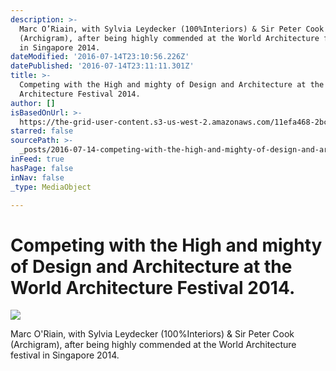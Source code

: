```yaml
---
description: >-
  Marc O’Riain, with Sylvia Leydecker (100%Interiors) & Sir Peter Cook
  (Archigram), after being highly commended at the World Architecture festival
  in Singapore 2014.
dateModified: '2016-07-14T23:10:56.226Z'
datePublished: '2016-07-14T23:11:11.301Z'
title: >-
  Competing with the High and mighty of Design and Architecture at the World
  Architecture Festival 2014.
author: []
isBasedOnUrl: >-
  https://the-grid-user-content.s3-us-west-2.amazonaws.com/11efa468-2bc7-4075-9ea5-f08007ccd947.png
starred: false
sourcePath: >-
  _posts/2016-07-14-competing-with-the-high-and-mighty-of-design-and-architectur.md
inFeed: true
hasPage: false
inNav: false
_type: MediaObject

---
```

# Competing with the High and mighty of Design and Architecture at the World Architecture Festival 2014\.
![](https://the-grid-user-content.s3-us-west-2.amazonaws.com/11efa468-2bc7-4075-9ea5-f08007ccd947.png)

Marc O'Riain, with Sylvia Leydecker (100%Interiors) & Sir Peter Cook (Archigram), after being highly commended at the World Architecture festival in Singapore 2014\.